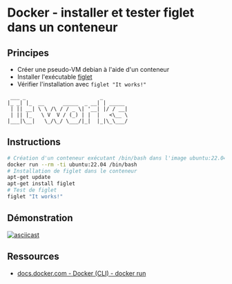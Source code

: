 # Docker - installer et tester figlet dans un conteneur

## Principes

* Créer une pseudo-VM debian à l'aide d'un conteneur
* Installer l'exécutable [figlet](http://www.figlet.org/)
* Vérifier l'installation avec `figlet "It works!"`

```
 ___ _                        _        
|_ _| |_  __      _____  _ __| | _____ 
 | || __| \ \ /\ / / _ \| '__| |/ / __|
 | || |_   \ V  V / (_) | |  |   <\__ \
|___|\__|   \_/\_/ \___/|_|  |_|\_\___/
```

## Instructions

```bash
# Création d'un conteneur exécutant /bin/bash dans l'image ubuntu:22.04
docker run --rm -ti ubuntu:22.04 /bin/bash
# Installation de figlet dans le conteneur
apt-get update
apt-get install figlet
# Test de figlet
figlet "It works!"
```

## Démonstration

[![asciicast](https://asciinema.org/a/563580.svg)](https://asciinema.org/a/563580)

## Ressources

* [docs.docker.com - Docker (CLI) - docker run](https://docs.docker.com/engine/reference/commandline/run/)

